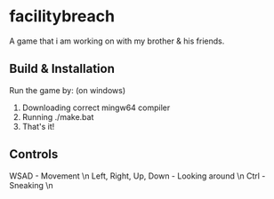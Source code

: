 # facilitybreach
A game that i am working on with my brother &amp; his friends.

## Build & Installation

Run the game by: (on windows)

1. Downloading correct mingw64 compiler
2. Running ./make.bat
3. That's it!

## Controls

WSAD - Movement \n
Left, Right, Up, Down - Looking around \n
Ctrl - Sneaking \n
